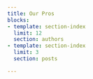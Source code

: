 ```yaml
---
title: Our Pros
blocks:
- template: section-index
  limit: 12
  section: authors
- template: section-index
  limit: 3
  section: posts

---
```

